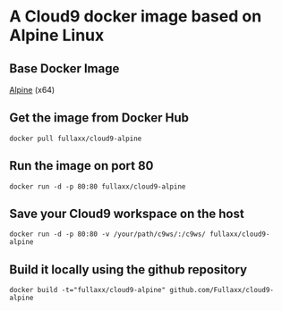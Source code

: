 # A Cloud9 docker image based on Alpine Linux

## Base Docker Image
[Alpine](https://hub.docker.com/_/alpine) (x64)

## Get the image from Docker Hub
```
docker pull fullaxx/cloud9-alpine
```

## Run the image on port 80
```
docker run -d -p 80:80 fullaxx/cloud9-alpine
```

## Save your Cloud9 workspace on the host
```
docker run -d -p 80:80 -v /your/path/c9ws/:/c9ws/ fullaxx/cloud9-alpine
```

## Build it locally using the github repository
```
docker build -t="fullaxx/cloud9-alpine" github.com/Fullaxx/cloud9-alpine
```
